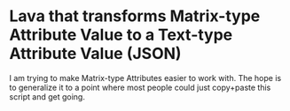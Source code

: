# Lava that transforms Matrix-type Attribute Value to a Text-type Attribute Value (JSON)

I am trying to make Matrix-type Attributes easier to work with. The hope is to generalize it to a point where most people could just copy+paste this script and get going.